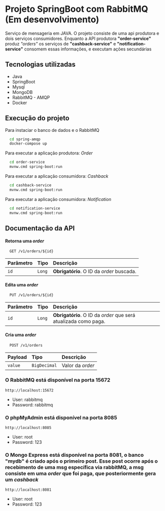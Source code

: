 
# Projeto SpringBoot com RabbitMQ (Em desenvolvimento)

Serviço de mensageria em JAVA. O projeto consiste de uma api produtora e dois serviços consumidores.
Enquanto a API produtora **"order-service"** produz *"orders"* os serviços de **"cashback-service"** e **"notification-service"** consomem essas informações, e executam ações secundárias

## Tecnologias utilizadas

- Java
- SpringBoot
- Mysql
- MongoDB
- RabbitMQ - AMQP 
- Docker


## Execução do projeto

Para instaciar o banco de dados e o RabbitMQ

```bash
  cd spring-amqp
  docker-compose up
```

Para executar a aplicação produtora: *Order*

```bash
  cd order-service
  mvnw.cmd spring-boot:run
```

Para executar a aplicação consumidora: *Cashback*

```bash
  cd cashback-service
  mvnw.cmd spring-boot:run
```

Para executar a aplicação consumidora: *Notification*

```bash
  cd notification-service
  mvnw.cmd spring-boot:run
```
## Documentação da API

#### Retorna uma *order*

```http
  GET /v1/orders/${id}
```

| Parâmetro   | Tipo       | Descrição                                   |
| :---------- | :--------- | :------------------------------------------ |
| `id`      | `Long` | **Obrigatório**. O ID da *order* buscada. |

#### Edita uma *order*

```http
  PUT /v1/orders/${id}
```

| Parâmetro   | Tipo       | Descrição                           |
| :---------- | :--------- | :---------------------------------- |
| `id` | `Long` | **Obrigatório**. O ID da *order* que será atualizada como paga. |

#### Cria uma *order*

```http
  POST /v1/orders
```

| Payload   | Tipo       | Descrição                           |
| :---------- | :--------- | :---------------------------------- |
| `value` | `BigDecimal` | Valor da *order* |

### O RabbitMQ está disponível na porta 15672
    http://localhost:15672

- User: rabbitmq
- Password: rabbitmq

### O phpMyAdmin está disponível na porta 8085
    http://localhost:8085

- User: root
- Password: 123

### O Mongo Express está disponível na porta 8081, o banco "mydb" é criado após o primeiro post. Esse post ocorre após o recebimento de uma msg específica via rabbitMQ, a msg consiste em uma *order* que foi paga, que posteriormente gera um *cashback*
    http://localhost:8081

- User: root
- Password: 123

